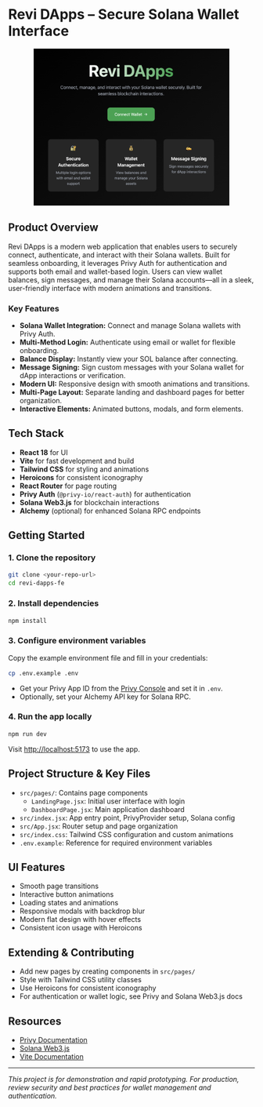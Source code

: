 # Revi DApps – Secure Solana Wallet Interface

<p align="center">
  <img src="public/git_preview_1.png" alt="App Preview" width="400" />
</p>

## Product Overview

Revi DApps is a modern web application that enables users to securely connect, authenticate, and interact with their Solana wallets. Built for seamless onboarding, it leverages Privy Auth for authentication and supports both email and wallet-based login. Users can view wallet balances, sign messages, and manage their Solana accounts—all in a sleek, user-friendly interface with modern animations and transitions.

### Key Features
- **Solana Wallet Integration:** Connect and manage Solana wallets with Privy Auth.
- **Multi-Method Login:** Authenticate using email or wallet for flexible onboarding.
- **Balance Display:** Instantly view your SOL balance after connecting.
- **Message Signing:** Sign custom messages with your Solana wallet for dApp interactions or verification.
- **Modern UI:** Responsive design with smooth animations and transitions.
- **Multi-Page Layout:** Separate landing and dashboard pages for better organization.
- **Interactive Elements:** Animated buttons, modals, and form elements.

## Tech Stack
- **React 18** for UI
- **Vite** for fast development and build
- **Tailwind CSS** for styling and animations
- **Heroicons** for consistent iconography
- **React Router** for page routing
- **Privy Auth** (`@privy-io/react-auth`) for authentication
- **Solana Web3.js** for blockchain interactions
- **Alchemy** (optional) for enhanced Solana RPC endpoints

## Getting Started

### 1. Clone the repository
```sh
git clone <your-repo-url>
cd revi-dapps-fe
```

### 2. Install dependencies
```sh
npm install
```

### 3. Configure environment variables
Copy the example environment file and fill in your credentials:
```sh
cp .env.example .env
```
- Get your Privy App ID from the [Privy Console](https://docs.privy.io/guide/console/api-keys) and set it in `.env`.
- Optionally, set your Alchemy API key for Solana RPC.

### 4. Run the app locally
```sh
npm run dev
```
Visit [http://localhost:5173](http://localhost:5173) to use the app.

## Project Structure & Key Files
- `src/pages/`: Contains page components
  - `LandingPage.jsx`: Initial user interface with login
  - `DashboardPage.jsx`: Main application dashboard
- `src/index.jsx`: App entry point, PrivyProvider setup, Solana config
- `src/App.jsx`: Router setup and page organization
- `src/index.css`: Tailwind CSS configuration and custom animations
- `.env.example`: Reference for required environment variables

## UI Features
- Smooth page transitions
- Interactive button animations
- Loading states and animations
- Responsive modals with backdrop blur
- Modern flat design with hover effects
- Consistent icon usage with Heroicons

## Extending & Contributing
- Add new pages by creating components in `src/pages/`
- Style with Tailwind CSS utility classes
- Use Heroicons for consistent iconography
- For authentication or wallet logic, see Privy and Solana Web3.js docs

## Resources
- [Privy Documentation](https://docs.privy.io/)
- [Solana Web3.js](https://solana-labs.github.io/solana-web3.js/)
- [Vite Documentation](https://vitejs.dev/)

---

*This project is for demonstration and rapid prototyping. For production, review security and best practices for wallet management and authentication.*
